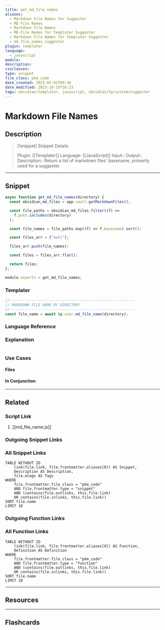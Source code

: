 ```yaml
---
title: get_md_file_names
aliases:
  - Markdown File Names for Suggester
  - MD File Names
  - Markdown File Names
  - MD File Names for Templater Suggester
  - Markdown File Names for Templater Suggester
  - md_file_names_suggester
plugin: templater
language:
  - javascript
module:
description:
cssclasses:
type: snippet
file_class: pkm_code
date_created: 2023-05-01T09:36
date_modified: 2023-10-25T16:23
tags: obsidian/templater, javascript, obsidian/tp/system/suggester
---
```

# Markdown File Names

## Description

> [!snippet] Snippet Details
>
> Plugin: [[Templater]]
> Language: [[JavaScript]]
> Input::
> Output::
> Description:: Return a list of markdown files' basename, primarily used for a suggester.

---

## Snippet

```javascript
async function get_md_file_names(directory) {
  const obsidian_md_files = app.vault.getMarkdownFiles();

  const file_paths = obsidian_md_files.filter((f) =>
    f.path.includes(directory)
  );

  const file_names = file_paths.map((f) => f.basename).sort();

  const files_arr = ["null"];

  files_arr.push(file_names);

  const files = files_arr.flat();

  return files;
};

module.exports = get_md_file_names;

```

### Templater

<!-- Add the full code as it should appear in the template  -->
<!-- Exclude explanatory comments  -->

```javascript
//---------------------------------------------------------
// MARKDOWN FILE NAME BY DIRECTORY
//---------------------------------------------------------
const file_name = await tp.user.md_file_name(directory);
```

### Language Reference

<!-- Recreate the code with links to files  -->

### Explanation

```javascript

```

### Use Cases

#### Files

<!-- Files containing the snippet  -->

#### In Conjunction

<!-- Snippets used together with this snippet  -->

---

## Related

### Script Link

<!-- Link the user template script here -->

1. [[md_file_name.js]]

### Outgoing Snippet Links

<!-- Link related snippet here -->

### All Snippet Links

<!-- Query limit 10  -->

```dataview
TABLE WITHOUT ID
	link(file.link, file.frontmatter.aliases[0]) AS Snippet,
	Description AS Description,
	file.etags AS Tags
WHERE
	file.frontmatter.file_class = "pkm_code"
	AND file.frontmatter.type = "snippet"
	AND (contains(file.outlinks, this.file.link)
	OR contains(file.inlinks, this.file.link))
SORT file.name
LIMIT 10
```

### Outgoing Function Links

<!-- Link related functions here -->

### All Function Links

<!-- Query limit 10  -->

```dataview
TABLE WITHOUT ID
	link(file.link, file.frontmatter.aliases[0]) AS Function,
	Definition AS Definition
WHERE
	file.frontmatter.file_class = "pkm_code"
	AND file.frontmatter.type = "function"
	AND (contains(file.outlinks, this.file.link)
	OR contains(file.inlinks, this.file.link))
SORT file.name
LIMIT 10
```

---

## Resources

---

## Flashcards
